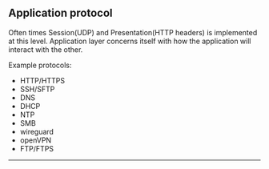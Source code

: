 Application protocol
---

Often times Session(UDP) and Presentation(HTTP headers) is implemented at this level.
Application layer concerns itself with how the application will interact with the other.

Example protocols:
* HTTP/HTTPS
* SSH/SFTP
* DNS
* DHCP
* NTP
* SMB
* wireguard
* openVPN
* FTP/FTPS


---